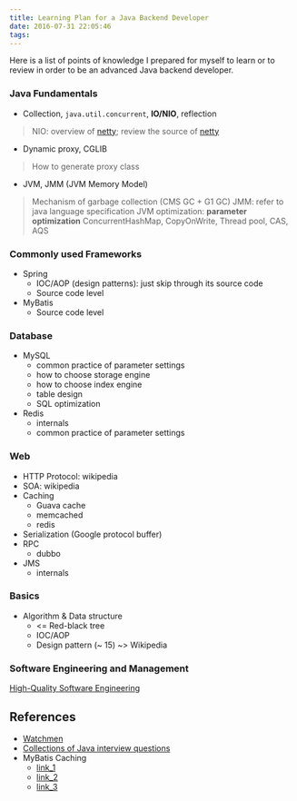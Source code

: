 ```yaml
---
title: Learning Plan for a Java Backend Developer
date: 2016-07-31 22:05:46
tags:
---
```


Here is a list of points of knowledge I prepared for myself to learn or to review in order to be an advanced Java backend developer.

### Java Fundamentals

- Collection, `java.util.concurrent`, **IO/NIO**, reflection

> NIO: overview of [netty](http://www.infoq.com/cn/articles/netty-high-performance/); review the source of [netty](http://netty.io/)

- Dynamic proxy, CGLIB

> How to generate proxy class

- JVM, JMM (JVM Memory Model)

> Mechanism of garbage collection (CMS GC + G1 GC)
> JMM: refer to java language specification
> JVM optimization: **parameter optimization**
> ConcurrentHashMap, CopyOnWrite, Thread pool, CAS, AQS

### Commonly used Frameworks

- Spring
  - IOC/AOP (design patterns): just skip through its source code
  - Source code level
- MyBatis
  - Source code level

### Database

- MySQL
  - common practice of parameter settings
  - how to choose storage engine
  - how to choose index engine
  - table design
  - SQL optimization
- Redis
  - internals
  - common practice of parameter settings

### Web

- HTTP Protocol: wikipedia
- SOA: wikipedia
- Caching
  - Guava cache
  - memcached
  - redis
- Serialization (Google protocol buffer)
- RPC
  - dubbo
- JMS
  - internals

### Basics

- Algorithm & Data structure
  - <= Red-black tree
  - IOC/AOP
  - Design pattern (~ 15) ~> Wikipedia

### Software Engineering and Management

[High-Quality Software Engineering](http://lurklurk.org/hqse/hqse.html)

## References

- [Watchmen](http://watchmen.cn/portal.php)
- [Collections of Java interview questions](http://blog.csdn.net/jackfrued/article/details/17339393)
- MyBatis Caching
  - [link_1](http://www.cnblogs.com/selene/p/4638648.html)
  - [link_2](http://my.oschina.net/dxqr/blog/123163)
  - [link_3](http://blog.csdn.net/luanlouis/article/details/41408341)